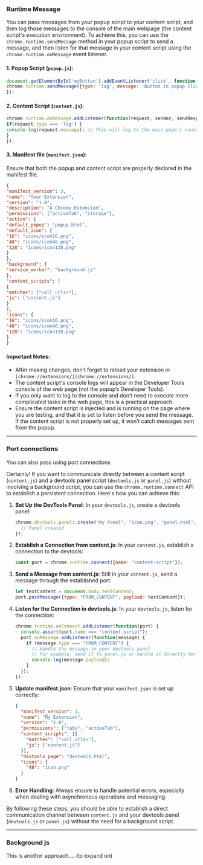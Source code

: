 
### Runtime Message

You can pass messages from your popup script to your content script, and then log those messages to the console of the main webpage (the content script's execution environment). To achieve this, you can use the `chrome.runtime.sendMessage` method in your popup script to send a message, and then listen for that message in your content script using the `chrome.runtime.onMessage` event listener.  

  
  
#### 1. Popup Script (`popup.js`):  
```javascript  
document.getElementById('myButton').addEventListener('click', function() {  
chrome.runtime.sendMessage({type: 'log', message: 'Button in popup clicked!'});  
});  
```  
  
#### 2. Content Script (`content.js`):  
```javascript  
chrome.runtime.onMessage.addListener(function(request, sender, sendResponse) {  
if(request.type === 'log') {  
console.log(request.message); // This will log to the main page’s console.  
}  
});  
```  
  
#### 3. Manifest file (`manifest.json`):  
Ensure that both the popup and content script are properly declared in the manifest file.  
  
```json  
{  
"manifest_version": 3,  
"name": "Your Extension",  
"version": "1.0",  
"description": "A Chrome Extension",  
"permissions": ["activeTab", "storage"],  
"action": {  
"default_popup": "popup.html",  
"default_icon": {  
"16": "icons/icon16.png",  
"48": "icons/icon48.png",  
"128": "icons/icon128.png"  
}  
},  
"background": {  
"service_worker": "background.js"  
},  
"content_scripts": [  
{  
"matches": ["<all_urls>"],  
"js": ["content.js"]  
}  
],  
"icons": {  
"16": "icons/icon16.png",  
"48": "icons/icon48.png",  
"128": "icons/icon128.png"  
}  
}  
```  
  
#### Important Notes:  
- After making changes, don’t forget to reload your extension in `[chrome://extensions/](chrome://extensions/)`.  
- The content script's console logs will appear in the Developer Tools console of the web page (not the popup’s Developer Tools).  
- If you only want to log to the console and don’t need to execute more complicated tasks in the web page, this is a practical approach.  
- Ensure the content script is injected and is running on the page where you are testing, and that it is set to listen before you send the message. If the content script is not properly set up, it won’t catch messages sent from the popup.

----

### Port connections

You can also pass using port connections

Certainly! If you want to communicate directly between a content script (`content.js`) and a devtools panel script (`devtools.js` or `panel.js`) without involving a background script, you can use the `chrome.runtime.connect` API to establish a persistent connection. Here's how you can achieve this:

1. **Set Up the DevTools Panel**:
   In your `devtools.js`, create a devtools panel:

   ```javascript
   chrome.devtools.panels.create("My Panel", "icon.png", "panel.html", function(panel) {
     // Panel created
   });
   ```

2. **Establish a Connection from content.js**:
   In your `content.js`, establish a connection to the devtools:

   ```javascript
   const port = chrome.runtime.connect({name: "content-script"});
   ```

3. **Send a Message from content.js**:
   Still in your `content.js`, send a message through the established port:

   ```javascript
   let textContent = document.body.textContent;
   port.postMessage({type: "FROM_CONTENT", payload: textContent});
   ```

4. **Listen for the Connection in devtools.js**:
   In your `devtools.js`, listen for the connection:

   ```javascript
   chrome.runtime.onConnect.addListener(function(port) {
     console.assert(port.name === "content-script");
     port.onMessage.addListener(function(message) {
       if (message.type === "FROM_CONTENT") {
         // Handle the message in your devtools panel
         // For example, send it to panel.js or handle it directly here
         console.log(message.payload);
       }
     });
   });
   ```

5. **Update manifest.json**:
   Ensure that your `manifest.json` is set up correctly:

   ```json
   {
     "manifest_version": 3,
     "name": "My Extension",
     "version": "1.0",
     "permissions": ["tabs", "activeTab"],
     "content_scripts": [{
       "matches": ["<all_urls>"],
       "js": ["content.js"]
     }],
     "devtools_page": "devtools.html",
     "icons": {
       "48": "icon.png"
     }
   }
   ```

6. **Error Handling**:
   Always ensure to handle potential errors, especially when dealing with asynchronous operations and messaging.

By following these steps, you should be able to establish a direct communication channel between `content.js` and your devtools panel (`devtools.js` or `panel.js`) without the need for a background script.


---

### Background js

This is another approach.... (to expand on)